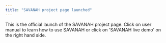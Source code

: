 ```yaml
---
title: "SAVANAH project page launched"
---
```


This is the official launch of the SAVANAH project page. Click on user manual to learn how to use SAVANAH or click on 'SAVANAH live demo' on the right hand side.
